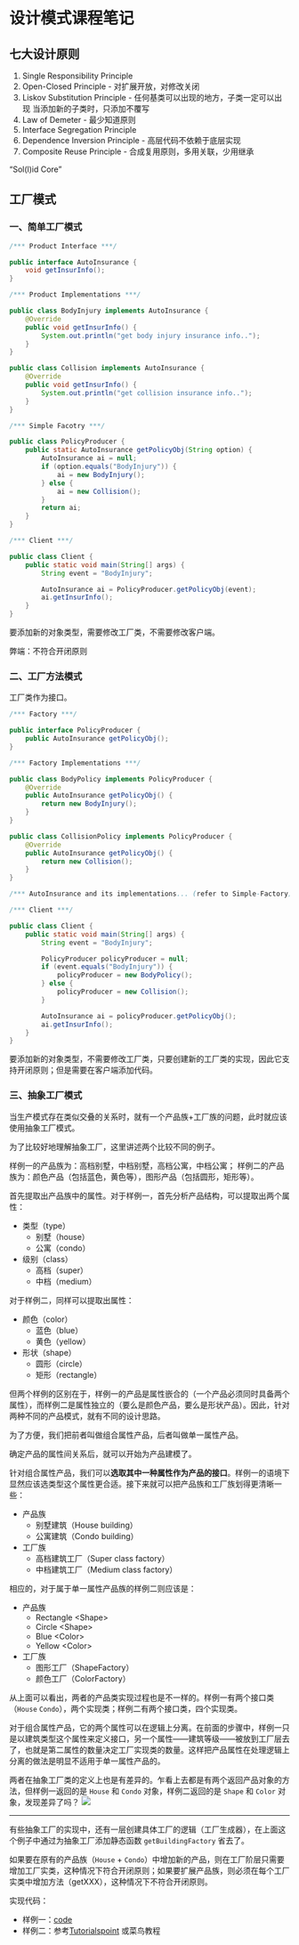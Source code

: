 # 设计模式课程笔记

## 七大设计原则
1. Single Responsibility Principle
2. Open-Closed Principle - 对扩展开放，对修改关闭
3. Liskov Substitution Principle - 任何基类可以出现的地方，子类一定可以出现
当添加新的子类时，只添加不覆写
4. Law of Demeter - 最少知道原则
5. Interface Segregation Principle
6. Dependence Inversion Principle - 高层代码不依赖于底层实现
7. Composite Reuse Principle - 合成复用原则，多用关联，少用继承

“Sol(l)id Core”

## 工厂模式

### 一、简单工厂模式
```java
/*** Product Interface ***/

public interface AutoInsurance {
	void getInsurInfo();
}

/*** Product Implementations ***/

public class BodyInjury implements AutoInsurance {
	@Override
	public void getInsurInfo() {
		System.out.println("get body injury insurance info..");
	}
}

public class Collision implements AutoInsurance {
	@Override
	public void getInsurInfo() {
		System.out.println("get collision insurance info..");
	}
}

/*** Simple Facotry ***/

public class PolicyProducer {
	public static AutoInsurance getPolicyObj(String option) {
		AutoInsurance ai = null;
		if (option.equals("BodyInjury")) {
			ai = new BodyInjury();
		} else {
			ai = new Collision();
		}
		return ai;
	}
}

/*** Client ***/

public class Client {
	public static void main(String[] args) {
		String event = "BodyInjury";

		AutoInsurance ai = PolicyProducer.getPolicyObj(event);
		ai.getInsurInfo();
	}
}

```

要添加新的对象类型，需要修改工厂类，不需要修改客户端。

弊端：不符合开闭原则

### 二、工厂方法模式
工厂类作为接口。

```java
/*** Factory ***/

public interface PolicyProducer {
	public AutoInsurance getPolicyObj();
}

/*** Factory Implementations ***/

public class BodyPolicy implements PolicyProducer {
	@Override
	public AutoInsurance getPolicyObj() {
		return new BodyInjury();
	}
}

public class CollisionPolicy implements PolicyProducer {
	@Override
	public AutoInsurance getPolicyObj() {
		return new Collision();
	}
}

/*** AutoInsurance and its implementations... (refer to Simple-Factory). ***/

/*** Client ***/

public class Client {
	public static void main(String[] args) {
		String event = "BodyInjury";

		PolicyProducer policyProducer = null;
		if (event.equals("BodyInjury")) {
			policyProducer = new BodyPolicy();
		} else {
			policyProducer = new Collision();
		}

		AutoInsurance ai = policyProducer.getPolicyObj();
		ai.getInsurInfo();
	}
}

```

要添加新的对象类型，不需要修改工厂类，只要创建新的工厂类的实现，因此它支持开闭原则；但是需要在客户端添加代码。

### 三、抽象工厂模式
当生产模式存在类似交叠的关系时，就有一个产品族+工厂族的问题，此时就应该使用抽象工厂模式。

为了比较好地理解抽象工厂，这里讲述两个比较不同的例子。

样例一的产品族为：高档别墅，中档别墅，高档公寓，中档公寓；
样例二的产品族为：颜色产品（包括蓝色，黄色等），图形产品（包括圆形，矩形等）。

首先提取出产品族中的属性。对于样例一，首先分析产品结构，可以提取出两个属性：
- 类型（type）
	- 别墅（house）
	- 公寓（condo）
- 级别（class）
	- 高档（super）
	- 中档（medium）

对于样例二，同样可以提取出属性：
- 颜色（color）
	- 蓝色（blue）
	- 黄色（yellow）
- 形状（shape）
	- 圆形（circle）
	- 矩形（rectangle）

但两个样例的区别在于，样例一的产品是属性嵌合的（一个产品必须同时具备两个属性），而样例二是属性独立的（要么是颜色产品，要么是形状产品）。因此，针对两种不同的产品模式，就有不同的设计思路。

为了方便，我们把前者叫做组合属性产品，后者叫做单一属性产品。

确定产品的属性间关系后，就可以开始为产品建模了。

针对组合属性产品，我们可以**选取其中一种属性作为产品的接口**。样例一的语境下显然应该选类型这个属性更合适。接下来就可以把产品族和工厂族划得更清晰一些：
- 产品族
	- 别墅建筑（House building）
	- 公寓建筑（Condo building）
- 工厂族
	- 高档建筑工厂（Super class factory）
	- 中档建筑工厂（Medium class factory）

相应的，对于属于单一属性产品族的样例二则应该是：
- 产品族
	- Rectangle \<Shape\>
	- Circle \<Shape\>
	- Blue \<Color\>
	- Yellow \<Color\>
- 工厂族
	- 图形工厂（ShapeFactory）
	- 颜色工厂（ColorFactory）

从上面可以看出，两者的产品类实现过程也是不一样的。样例一有两个接口类（`House` `Condo`），两个实现类；样例二有两个接口类，四个实现类。

对于组合属性产品，它的两个属性可以在逻辑上分离。在前面的步骤中，样例一只是以建筑类型这个属性来定义接口，另一个属性——建筑等级——被放到工厂层去了，也就是第二属性的数量决定工厂实现类的数量。这样把产品属性在处理逻辑上分离的做法是明显不适用于单一属性产品的。

两者在抽象工厂类的定义上也是有差异的。乍看上去都是有两个返回产品对象的方法，但样例一返回的是 `House` 和 `Condo` 对象，样例二返回的是 `Shape` 和 `Color` 对象，发现差异了吗？
![][1]


---

有些抽象工厂的实现中，还有一层创建具体工厂的逻辑（工厂生成器），在上面这个例子中通过为抽象工厂添加静态函数 `getBuildingFactory` 省去了。

如果要在原有的产品族（`House` + `Condo`）中增加新的产品，则在工厂阶层只需要增加工厂实类，这种情况下符合开闭原则；如果要扩展产品族，则必须在每个工厂实类中增加方法（getXXX），这种情况下不符合开闭原则。

实现代码：
- 样例一：[code][2]
- 样例二：参考[Tutorialspoint][3] 或菜鸟教程

[1]:	/design-pattern-course/Xnip2018-10-08_14-59-10.jpg
[2]:	/design-pattern-course/example-I.java
[3]:	https://www.tutorialspoint.com/design_pattern/abstract_factory_pattern.htm